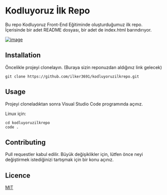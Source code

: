 # Kodluyoruz İlk Repo
Bu repo Kodluyoruz Front-End Eğitiminde oluşturduğumuz ilk repo. İçerisinde bir adet README dosyası, bir adet de index.html barındırıyor.

[![image](https://www.linkpicture.com/q/repo_1.png)](https://www.linkpicture.com/view.php?img=LPic63657959c05fc1076157295)

## Installation

Öncelikle projeyi clonelayın. (Buraya sizin reponuzdan aldığınız link gelecek)

```
git clone https://github.com/ilker3691/kodluyoruzilkrepo.git
```

## Usage

Projeyi cloneladıktan sonra Visual Studio Code programında açınız.

Linux için:

```
cd kodluyoruzilkrepo
code .
```

## Contributing

Pull requestler kabul edilir. Büyük değişiklikler için, lütfen önce neyi değiştirmek istediğinizi tartışmak için bir konu açınız.

## Licence

[MIT](https://choosealicense.com/licenses/mit/)





